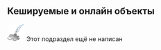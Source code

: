 ## Кешируемые и онлайн объекты
![Раздел не написан](lib/imgs/custom_field/planned_section.png) Этот подраздел ещё не написан